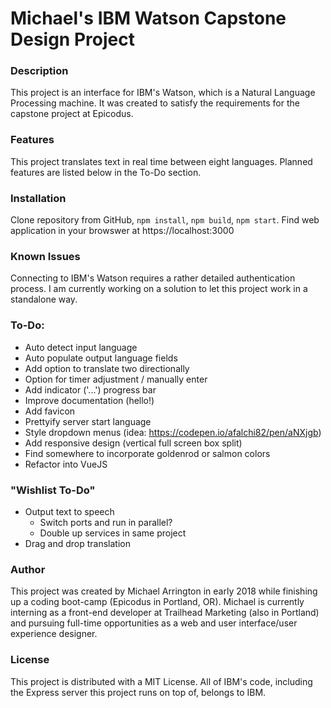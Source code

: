 # Michael's IBM Watson Capstone Design Project

### Description

This project is an interface for IBM's Watson, which is a Natural Language Processing machine. It was created to satisfy the requirements for the capstone project at Epicodus.


### Features

This project translates text in real time between eight languages. Planned features are listed below in the To-Do section.


### Installation

Clone repository from GitHub, `npm install`, `npm build`, `npm start`. Find web application in your browswer at https://localhost:3000


### Known Issues

Connecting to IBM's Watson requires a rather detailed authentication process. I am currently working on a solution to let this project work in a standalone way.



### To-Do:

- Auto detect input language
- Auto populate output language fields
- Add option to translate two directionally
- Option for timer adjustment / manually enter
- Add indicator ('...') progress bar
- Improve documentation (hello!)
- Add favicon
- Prettyify server start language
- Style dropdown menus (idea: https://codepen.io/afalchi82/pen/aNXjgb)
- Add responsive design (vertical full screen box split)
- Find somewhere to incorporate goldenrod or salmon colors
- Refactor into VueJS

### "Wishlist To-Do"

- Output text to speech
  - Switch ports and run in parallel?
  - Double up services in same project
- Drag and drop translation


### Author

This project was created by Michael Arrington in early 2018 while finishing up a coding boot-camp (Epicodus in Portland, OR). Michael is currently interning as a front-end developer at Trailhead Marketing (also in Portland) and pursuing full-time opportunities as a web and user interface/user experience designer.


### License

This project is distributed with a MIT License. All of IBM's code, including the Express server this project runs on top of, belongs to IBM.
